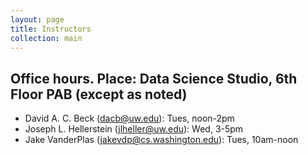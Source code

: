 ```yaml
---
layout: page
title: Instructors
collection: main
---
```


## Office hours. Place: Data Science Studio, 6th Floor PAB (except as noted)

- David A. C. Beck (dacb@uw.edu): Tues, noon-2pm
- Joseph L. Hellerstein (jlheller@uw.edu): Wed, 3-5pm
- Jake VanderPlas (jakevdp@cs.washington.edu): Tues, 10am-noon
